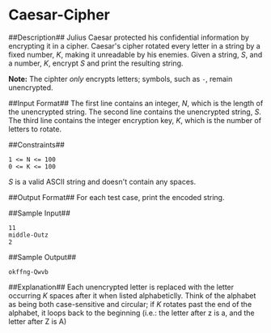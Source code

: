 Caesar-Cipher
======
##Description##
Julius Caesar protected his confidential information by encrypting it in a
cipher. Caesar's cipher rotated every letter in a string by a fixed number, _K_,
making it unreadable by his enemies. Given a string, _S_, and a number, _K_,
encrypt _S_ and print the resulting string.

**Note:** The ciphter _only_ encrypts letters; symbols, such as `-`, remain
unencrypted.

##Input Format##
The first line contains an integer, _N_, which is the length of the unencrypted
string.
The second line contains the unencrypted string, _S_.
The third line contains the integer encryption key, _K_, which is the number of
letters to rotate.

##Constraints##
```
1 <= N <= 100
0 <= K <= 100
```
_S_ is a valid ASCII string and doesn't contain any spaces.

##Output Format##
For each test case, print the encoded string.

##Sample Input##
```
11
middle-Outz
2
```

##Sample Output##
```
okffng-Qwvb
```

##Explanation##
Each unencrypted letter is replaced with the letter occurring _K_ spaces after
it when listed alphabeticlly. Think of the alphabet as being both case-sensitive
and circular; if _K_ rotates past the end of the alphabet, it loops back to the
beginning (i.e.: the letter after z is a, and the letter after Z is A)
